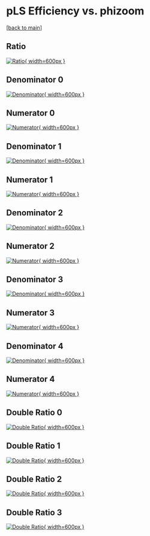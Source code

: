 # pLS Efficiency vs. phizoom

[[back to main](./)]



## Ratio

[![Ratio](../mtv/var/pLS_vtr_0_1_eff_phizoom.png){ width=600px }](../mtv/var/pLS_vtr_0_1_eff_phizoom.pdf)

## Denominator 0

[![Denominator](../mtv/den/pLS_vtr_0_1_eff_phizoom_den0.png){ width=600px }](../mtv/den/pLS_vtr_0_1_eff_phizoom_den0.pdf)

## Numerator 0

[![Numerator](../mtv/num/pLS_vtr_0_1_eff_phizoom_num0.png){ width=600px }](../mtv/num/pLS_vtr_0_1_eff_phizoom_num0.pdf)

## Denominator 1

[![Denominator](../mtv/den/pLS_vtr_0_1_eff_phizoom_den1.png){ width=600px }](../mtv/den/pLS_vtr_0_1_eff_phizoom_den1.pdf)

## Numerator 1

[![Numerator](../mtv/num/pLS_vtr_0_1_eff_phizoom_num1.png){ width=600px }](../mtv/num/pLS_vtr_0_1_eff_phizoom_num1.pdf)

## Denominator 2

[![Denominator](../mtv/den/pLS_vtr_0_1_eff_phizoom_den2.png){ width=600px }](../mtv/den/pLS_vtr_0_1_eff_phizoom_den2.pdf)

## Numerator 2

[![Numerator](../mtv/num/pLS_vtr_0_1_eff_phizoom_num2.png){ width=600px }](../mtv/num/pLS_vtr_0_1_eff_phizoom_num2.pdf)

## Denominator 3

[![Denominator](../mtv/den/pLS_vtr_0_1_eff_phizoom_den3.png){ width=600px }](../mtv/den/pLS_vtr_0_1_eff_phizoom_den3.pdf)

## Numerator 3

[![Numerator](../mtv/num/pLS_vtr_0_1_eff_phizoom_num3.png){ width=600px }](../mtv/num/pLS_vtr_0_1_eff_phizoom_num3.pdf)

## Denominator 4

[![Denominator](../mtv/den/pLS_vtr_0_1_eff_phizoom_den4.png){ width=600px }](../mtv/den/pLS_vtr_0_1_eff_phizoom_den4.pdf)

## Numerator 4

[![Numerator](../mtv/num/pLS_vtr_0_1_eff_phizoom_num4.png){ width=600px }](../mtv/num/pLS_vtr_0_1_eff_phizoom_num4.pdf)

## Double Ratio 0

[![Double Ratio](../mtv/ratio/pLS_vtr_0_1_eff_phizoom_ratio0.png){ width=600px }](../mtv/ratio/pLS_vtr_0_1_eff_phizoom_ratio0.pdf)

## Double Ratio 1

[![Double Ratio](../mtv/ratio/pLS_vtr_0_1_eff_phizoom_ratio1.png){ width=600px }](../mtv/ratio/pLS_vtr_0_1_eff_phizoom_ratio1.pdf)

## Double Ratio 2

[![Double Ratio](../mtv/ratio/pLS_vtr_0_1_eff_phizoom_ratio2.png){ width=600px }](../mtv/ratio/pLS_vtr_0_1_eff_phizoom_ratio2.pdf)

## Double Ratio 3

[![Double Ratio](../mtv/ratio/pLS_vtr_0_1_eff_phizoom_ratio3.png){ width=600px }](../mtv/ratio/pLS_vtr_0_1_eff_phizoom_ratio3.pdf)

